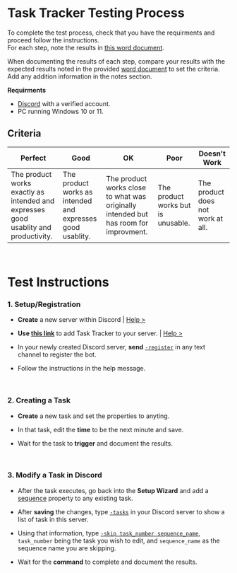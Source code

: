 # Task Tracker Testing Process

To complete the test process, check that you have the requirments and proceed follow the instructions.<br>
For each step, note the results in [this word document]([./res/TaskTrackerTestingProcess.docx](https://github.com/ArchLeaders/TaskTracker/raw/master/docs/res/TaskTrackerTestingProcess.docx)).

When documenting the results of each step, compare your results with the expected results noted in the provided [word document]([./res/TaskTrackerTestingProcess.docx](https://github.com/ArchLeaders/TaskTracker/raw/master/docs/res/TaskTrackerTestingProcess.docx)) to set the criteria.
Add any addition information in the notes section.

**Requirments<br>**

- [Discord](https://discord.com) with a verified account.
- PC running Windows 10 or 11.

## Criteria

| Perfect | Good | OK | Poor | Doesn't Work |
| ------- | ---- | -- | ---- | ------------ |
| The product works exactly as intended and expresses good usablity and productivity. | The product works as intended and expresses good usablity. | The product works close to what was originally intended but has room for improvment. | The product works but is unusable. | The product does not work at all. |

<br>

# Test Instructions

### 1. Setup/Registration

- **Create** a new server within Discord | [Help >](https://user-images.githubusercontent.com/80713508/171991196-67e71963-f645-4047-b02d-29bc1bbd84d5.png)

- **Use [this link](https://discord.com/api/oauth2/authorize?client_id=935398186258939944&permissions=8&scope=bot)** to add Task Tracker to your server. | [Help >](https://user-images.githubusercontent.com/80713508/171992223-3ebb7e3e-e63d-4727-bde7-67a9336dc62d.png)

- In your newly created Discord server, **send** [`-register`](https://user-images.githubusercontent.com/80713508/171992200-f8ed0b08-1734-4540-a091-da3763209dc9.png) in any text channel to register the bot.

- Follow the instructions in the help message.

<br>

### 2. Creating a Task

- **Create** a new task and set the properties to anyting.

- In that task, edit the **time** to be the next minute and save.

- Wait for the task to **trigger** and document the results.

<br>

### 3. Modify a Task in Discord

- After the task executes, go back into the **Setup Wizard** and add a [sequence]() property to any existing task.

- After **saving** the changes, type [`-tasks`]() in your Discord server to show a list of task in this server.

- Using that information, type [`-skip task_number sequence_name`](), `task_number` being the task you wish to edit, and `sequence_name` as the sequence name you are skipping.

- Wait for the **command** to complete and document the results.
